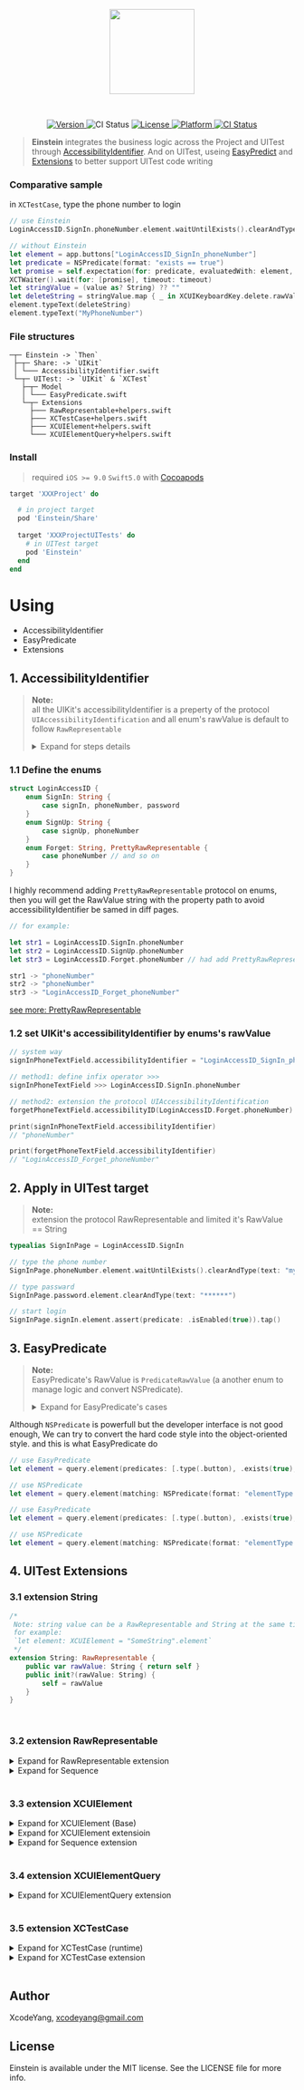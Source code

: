<p align="center">
<img width=150 src="https://user-images.githubusercontent.com/9360037/62184933-ecbe4380-b392-11e9-82dd-802b6b2e8b82.png">
</p>

<br>
<p align="center">
	<a href="http://cocoapods.org/pods/Einstein">
		<image alt="Version" src="https://img.shields.io/cocoapods/v/Einstein.svg?style=flat">
	</a>
	<image alt="CI Status" src="https://img.shields.io/badge/Swift-5.0-orange.svg">
	<a href="http://cocoapods.org/pods/Einstein">
		<image alt="License" src="https://img.shields.io/cocoapods/l/Einstein.svg?style=flat">
	</a>
	<a href="http://cocoapods.org/pods/Einstein">
		<image alt="Platform" src="https://img.shields.io/cocoapods/p/Einstein.svg?style=flat">
	</a>
	<a href="https://travis-ci.org/ZhipingYang/Einstein">
		<image alt="CI Status" src="http://img.shields.io/travis/ZhipingYang/Einstein.svg?style=flat">
	</a>
</p>

> **Einstein** integrates the business logic across the Project and UITest through [AccessibilityIdentifier](https://github.com/ZhipingYang/Einstein/blob/master/Class/share/AccessibilityIdentifier.swift). And on UITest, useing [EasyPredict](https://github.com/ZhipingYang/Einstein/blob/master/Class/UITest/EasyPredicate.swift) and [Extensions](https://github.com/ZhipingYang/Einstein/tree/master/Class/UITest/extension) to better support UITest code writing

### Comparative sample

in `XCTestCase`, type the phone number to login

```swift
// use Einstein
LoginAccessID.SignIn.phoneNumber.element.waitUntilExists().clearAndType(text: "MyPhoneNumber")

// without Einstein
let element = app.buttons["LoginAccessID_SignIn_phoneNumber"]
let predicate = NSPredicate(format: "exists == true")
let promise = self.expectation(for: predicate, evaluatedWith: element, handler: nil)
XCTWaiter().wait(for: [promise], timeout: timeout)
let stringValue = (value as? String) ?? ""
let deleteString = stringValue.map { _ in XCUIKeyboardKey.delete.rawValue }.joined()
element.typeText(deleteString)
element.typeText("MyPhoneNumber")
```

### File structures

```
─┬─ Einstein -> `Then`
 ├─┬─ Share: -> `UIKit`
 │ └─── AccessibilityIdentifier.swift
 └─┬─ UITest: -> `UIKit` & `XCTest`
   ├─┬─ Model
   │ └─── EasyPredicate.swift
   └─┬─ Extensions
     ├─── RawRepresentable+helpers.swift
     ├─── XCTestCase+helpers.swift
     ├─── XCUIElement+helpers.swift
     └─── XCUIElementQuery+helpers.swift
```

### Install

> required `iOS >= 9.0` `Swift5.0` with [Cocoapods](https://cocoapods.org/)

```ruby
target 'XXXProject' do

  # in project target
  pod 'Einstein/Share' 
  
  target 'XXXProjectUITests' do
    # in UITest target
    pod 'Einstein' 
  end
end
```

# Using

- AccessibilityIdentifier
- EasyPredicate
- Extensions

## 1. AccessibilityIdentifier

> **Note:** <br>
> all the UIKit's accessibilityIdentifier is a preperty of the protocol `UIAccessibilityIdentification` and all enum's rawValue is default to follow `RawRepresentable`
><blockquote>

<details><summary> Expand for steps details </summary>

- 1.1 Define the enums
	- set rawValue in String
	- append PrettyRawRepresentable if need
- 1.2 set UIKit's accessibilityIdentifier by enums's rawValue
	- method1: infix operator
	- method2: UIAccessibilityIdentification's extension
</details></blockquote>

### 1.1 Define the enums

```swift 
struct LoginAccessID {
    enum SignIn: String {
        case signIn, phoneNumber, password
    }
    enum SignUp: String {
        case signUp, phoneNumber
    }
    enum Forget: String, PrettyRawRepresentable {
        case phoneNumber // and so on
    }
}
```

I highly recommend adding `PrettyRawRepresentable` protocol on enums, then you will get the RawValue string with the property path to avoid accessibilityIdentifier be samed in diff pages.

```swift
// for example:

let str1 = LoginAccessID.SignIn.phoneNumber
let str2 = LoginAccessID.SignUp.phoneNumber
let str3 = LoginAccessID.Forget.phoneNumber // had add PrettyRawRepresentable

str1 -> "phoneNumber"
str2 -> "phoneNumber" 
str3 -> "LoginAccessID_Forget_phoneNumber"
```
[see more: PrettyRawRepresentable](https://github.com/ZhipingYang/Einstein/blob/master/Class/share/AccessibilityIdentifier.swift#L45)

### 1.2 set UIKit's accessibilityIdentifier by enums's rawValue

```swift
// system way
signInPhoneTextField.accessibilityIdentifier = "LoginAccessID_SignIn_phoneNumber"

// method1: define infix operator >>>
signInPhoneTextField >>> LoginAccessID.SignIn.phoneNumber

// method2: extension the protocol UIAccessibilityIdentification
forgetPhoneTextField.accessibilityID(LoginAccessID.Forget.phoneNumber)

print(signInPhoneTextField.accessibilityIdentifier)
// "phoneNumber"

print(forgetPhoneTextField.accessibilityIdentifier)
// "LoginAccessID_Forget_phoneNumber"
```

## 2. Apply in UITest target

> **Note:** <br>
> extension the protocol RawRepresentable and limited it's RawValue == String

```swift
typealias SignInPage = LoginAccessID.SignIn

// type the phone number
SignInPage.phoneNumber.element.waitUntilExists().clearAndType(text: "myPhoneNumber")

// type passward
SignInPage.password.element.clearAndType(text: "******")

// start login
SignInPage.signIn.element.assert(predicate: .isEnabled(true)).tap()
```

## 3. EasyPredicate
> **Note:** <br>
> EasyPredicate's RawValue is `PredicateRawValue` (a another enum to manage logic and convert NSPredicate). <br>
><blockquote>

<details><summary> Expand for EasyPredicate's cases </summary>

```swift
public enum EasyPredicate: RawRepresentable {   
    case exists(_ exists: Bool)
    case isEnabled(_ isEnabled: Bool)
    case isHittable(_ isHittable: Bool)
    case isSelected(_ isSelected: Bool)
    case label(_ comparison: Comparison, _ value: String)
    case identifier(_ identifier: String)
    case type(_ type: XCUIElement.ElementType)
    case other(_ ragular: String)
}
```
</details></blockquote>

Although `NSPredicate` is powerfull but the developer interface is not good enough, We can try to convert the hard code style into the object-oriented style. and this is what EasyPredicate do

```swift
// use EasyPredicate
let element = query.element(predicates: [.type(.button), .exists(true), .label(.beginsWith, "abc")])

// use NSPredicate
let element = query.element(matching: NSPredicate(format: "elementType == 0 && exists == true && label BEGINSWITH 'abc'"))
```

```swift
// use EasyPredicate
let element = query.element(predicates: [.type(.button), .exists(true), .label(.beginsWith, "abc")])

// use NSPredicate
let element = query.element(matching: NSPredicate(format: "elementType == 0 && exists == true && label BEGINSWITH 'abc'"))
```

## 4. UITest Extensions

### 3.1 extension String

```swift
/*
 Note: string value can be a RawRepresentable and String at the same time
 for example:
 `let element: XCUIElement = "SomeString".element`
 */
extension String: RawRepresentable {
    public var rawValue: String { return self }
    public init?(rawValue: String) {
        self = rawValue
    }
}
```
<br>

### 3.2 extension RawRepresentable

<details>
  <summary> Expand for RawRepresentable extension </summary>

```swift
/*
 Get the `XCUIElement` from RawRepresentable's RawValue which also been used as accessibilityIdentifier
 */
public extension RawRepresentable where RawValue == String {
    var element: XCUIElement {}
    var query: XCUIElementQuery {}
    var count: Int {}
    subscript(i: Int) -> XCUIElement {}   
    func queryFor(identifier: Self) -> XCUIElementQuery {}
}
```
</details>

<details>
  <summary> Expand for Sequence<RawRepresentable, Element.RawValue == String> </summary>

```swift
public extension Sequence where Element: RawRepresentable, Element.RawValue == String {
    
    /// get the elements which match with identifiers and predicates limited in timeout
    ///
    /// - Parameters:
    ///   - subpredicates: predicates as the match rules
    ///   - logic: relation of predicates
    ///   - timeout: if timeout == 0, return the elements immediately otherwise retry until timeout
    /// - Returns: get the elements
    func anyElements(subpredicates: [EasyPredicate], logic: NSCompoundPredicate.LogicalType, timeout: Int) -> [XCUIElement] {}
    
    /// get the first element was matched predicate
    func anyElements(predicate: EasyPredicate) -> XCUIElement? {}
}
```
</details>
<br>

### 3.3 extension XCUIElement

<details>
  <summary> Expand for XCUIElement (Base) </summary>

```swift
// MARK: - Base
public extension XCUIElement {
    
    @discardableResult
    func waitUntil(predicates: [EasyPredicate], logic: NSCompoundPredicate.LogicalType = .and, timeout: TimeInterval = 10, handler: XCTNSPredicateExpectation.Handler? = nil) -> XCUIElement {}
    @discardableResult
    func waitUntil(predicate: EasyPredicate, timeout: TimeInterval = 10, handler: XCTNSPredicateExpectation.Handler? = nil) -> XCUIElement {}
    @discardableResult
    func waitUntilExists(timeout: TimeInterval = 10) -> XCUIElement {}
    @discardableResult
    func wait(_ s: UInt32 = 1) -> XCUIElement {}
    
    // MARK: - assert
    func assert(predicates: [EasyPredicate], logic: NSCompoundPredicate.LogicalType = .and) -> XCUIElement {}
    func assert(predicate: EasyPredicate) -> XCUIElement {}
    @discardableResult
    func waitUntilExistsAssert(timeout: TimeInterval = 10) -> XCUIElement {}
}
```
</details>

<details>
  <summary> Expand for XCUIElement extensioin </summary>

```swift
// MARK: - Extension
public extension XCUIElement {
    
    /// Wait until it's available and then type a text into it.
    @discardableResult
    func tapAndType(text: String, timeout: TimeInterval = 10) -> XCUIElement {}
    
    /// Wait until it's available and clear the text, then type a text into it.
    @discardableResult
    func clearAndType(text: String, timeout: TimeInterval = 10) -> XCUIElement {}
    
    @discardableResult
    func hidenKeyboard(inApp: XCUIApplication) -> XCUIElement {}
    
    @discardableResult
    func setSwitch(on: Bool, timeout: TimeInterval = 10) -> XCUIElement  {}
    
    @discardableResult
    func forceTap(timeout: TimeInterval = 10) -> XCUIElement {}
    
    @discardableResult
    func tapIfExists(timeout: TimeInterval = 10) -> XCUIElement {}
}
```
</details>

<details>
  <summary> Expand for Sequence<XCUIElement> extension </summary>

```swift
extension Sequence where Element: XCUIElement {
    
    /// get the elements which match with identifiers and predicates limited in timeout
    ///
    /// - Parameters:
    ///   - subpredicates: predicates as the match rules
    ///   - logic: relation of predicates
    ///   - timeout: if timeout == 0, return the elements immediately otherwise retry until timeout
    /// - Returns: get the elements
    func anyElements(subpredicates: [EasyPredicate], logic: NSCompoundPredicate.LogicalType, timeout: Int) -> [Element] {}
    
    /// get the first element was matched predicate
    func anyElements(predicate: EasyPredicate) -> Element? {}
}
```
</details>

<br>

### 3.4 extension XCUIElementQuery

<details>
  <summary> Expand for XCUIElementQuery extension </summary>

```swift
extension XCUIElementQuery {
    
    func matching(predicates: [EasyPredicate], logic: NSCompoundPredicate.LogicalType = .and) -> XCUIElementQuery {
        let subpredicates = predicates.map { $0.rawValue.toPredicate }
        return matching(NSCompoundPredicate(type: logic, subpredicates: subpredicates))
    }
    
    func element(predicates: [EasyPredicate], logic: NSCompoundPredicate.LogicalType = .and) -> XCUIElement {
        let subpredicates = predicates.map { $0.rawValue.toPredicate }
        return element(matching: NSCompoundPredicate(type: logic, subpredicates: subpredicates))
    }
    
    func element(predicate: EasyPredicate) -> XCUIElement {
        return element(predicates: [predicate], logic: .and)
    }
}
```
</details>
<br>

### 3.5 extension XCTestCase

<details>
  <summary> Expand for XCTestCase (runtime) </summary>

```swift
/**
 associated object
 */
public extension XCTestCase {
    
    private struct XCTestCaseAssociatedKey {
        static var app = 0
    }
    
    var app: XCUIApplication {
        set {
            objc_setAssociatedObject(self, &XCTestCaseAssociatedKey.app, newValue, objc_AssociationPolicy.OBJC_ASSOCIATION_RETAIN)
        }
        get {
            let _app = objc_getAssociatedObject(self, &XCTestCaseAssociatedKey.app) as? XCUIApplication
            guard let app = _app else { return XCUIApplication().then { self.app = $0 } }
            return app
        }
    }
}
```
</details>

<details>
  <summary> Expand for XCTestCase extension </summary>

```swift

public extension XCTestCase {
    
    // MARK: - methods
    func isSimulator() -> Bool {}
    func takeScreenshot(activity: XCTActivity, name: String = "Screenshot") {}
    func takeScreenshot(groupName: String = "--- Screenshot ---", name: String = "Screenshot") {}
    func group(text: String = "Group", closure: (_ activity: XCTActivity) -> ()) {}
    func hideAlertsIfNeeded() {}
    func setAirplane(_ value: Bool) {}
    func deleteMyAppIfNeed() {}
    
    /// Try to force launch the application. This structure tries to ovecome the issues described at https://forums.developer.apple.com/thread/15780
    func tryLaunch<T: RawRepresentable>(arguments: [T], count counter: Int = 10, wait: UInt32 = 2) where T.RawValue == String {}
    
    func tryLaunch(count counter: Int = 10) {}
    
    func killAppAndRelaunch() {}
    
    /// Try to force closing the application
    func tryTearDown(wait: UInt32 = 2) {}
}
```
</details>
<br>

## Author

XcodeYang, xcodeyang@gmail.com

## License

Einstein is available under the MIT license. See the LICENSE file for more info.

